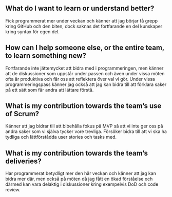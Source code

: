 ## What do I want to learn or understand better?
Fick programmerat mer under veckan och känner att jag börjar få grepp kring GitHub och den biten, dock saknas det fortfarande 
en del kunskaper kring syntax för egen del.

## How can I help someone else, or the entire team, to learn something new?
Fortfarande inte jättemycket att bidra med i programmeringen, men känner att de diskussioner som uppstår under passen och även
under vissa möten ofta är produktiva och får oss att reflektera över val vi gör. Under vissa programmeringspass känner jag också
att jag kan bidra till att förklara saker på ett sätt som får andra att lättare förstå.

## What is my contribution towards the team’s use of Scrum?
Känner att jag bidrar till att bibehålla fokus på MVP så att vi inte ger oss på andra saker som vi själva tycker vore trevliga.
Försöker bidra till att vi ska ha tydliga och lättförstådda user stories och tasks med.

## What is my contribution towards the team’s deliveries?
Har programmerat betydligt mer den här veckan och känner att jag kan bidra mer där, men också på möten då jag fått en ökad förståelse
och därmed kan vara delaktig i diskussioner kring exempelvis DoD och code review.
